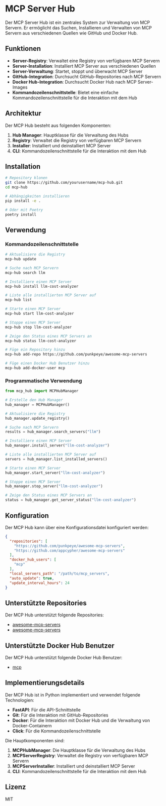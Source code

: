 # MCP Server Hub

Der MCP Server Hub ist ein zentrales System zur Verwaltung von MCP Servern. Er ermöglicht das Suchen, Installieren und Verwalten von MCP Servern aus verschiedenen Quellen wie GitHub und Docker Hub.

## Funktionen

- **Server-Registry**: Verwaltet eine Registry von verfügbaren MCP Servern
- **Server-Installation**: Installiert MCP Server aus verschiedenen Quellen
- **Server-Verwaltung**: Startet, stoppt und überwacht MCP Server
- **GitHub-Integration**: Durchsucht GitHub-Repositories nach MCP Servern
- **Docker Hub-Integration**: Durchsucht Docker Hub nach MCP Server-Images
- **Kommandozeilenschnittstelle**: Bietet eine einfache Kommandozeilenschnittstelle für die Interaktion mit dem Hub

## Architektur

Der MCP Hub besteht aus folgenden Komponenten:

1. **Hub Manager**: Hauptklasse für die Verwaltung des Hubs
2. **Registry**: Verwaltet die Registry von verfügbaren MCP Servern
3. **Installer**: Installiert und deinstalliert MCP Server
4. **CLI**: Kommandozeilenschnittstelle für die Interaktion mit dem Hub

## Installation

```bash
# Repository klonen
git clone https://github.com/yourusername/mcp-hub.git
cd mcp-hub

# Abhängigkeiten installieren
pip install -e .

# Oder mit Poetry
poetry install
```

## Verwendung

### Kommandozeilenschnittstelle

```bash
# Aktualisiere die Registry
mcp-hub update

# Suche nach MCP Servern
mcp-hub search llm

# Installiere einen MCP Server
mcp-hub install llm-cost-analyzer

# Liste alle installierten MCP Server auf
mcp-hub list

# Starte einen MCP Server
mcp-hub start llm-cost-analyzer

# Stoppe einen MCP Server
mcp-hub stop llm-cost-analyzer

# Zeige den Status eines MCP Servers an
mcp-hub status llm-cost-analyzer

# Füge ein Repository hinzu
mcp-hub add-repo https://github.com/punkpeye/awesome-mcp-servers

# Füge einen Docker Hub Benutzer hinzu
mcp-hub add-docker-user mcp
```

### Programmatische Verwendung

```python
from mcp_hub import MCPHubManager

# Erstelle den Hub Manager
hub_manager = MCPHubManager()

# Aktualisiere die Registry
hub_manager.update_registry()

# Suche nach MCP Servern
results = hub_manager.search_servers("llm")

# Installiere einen MCP Server
hub_manager.install_server("llm-cost-analyzer")

# Liste alle installierten MCP Server auf
servers = hub_manager.list_installed_servers()

# Starte einen MCP Server
hub_manager.start_server("llm-cost-analyzer")

# Stoppe einen MCP Server
hub_manager.stop_server("llm-cost-analyzer")

# Zeige den Status eines MCP Servers an
status = hub_manager.get_server_status("llm-cost-analyzer")
```

## Konfiguration

Der MCP Hub kann über eine Konfigurationsdatei konfiguriert werden:

```json
{
  "repositories": [
    "https://github.com/punkpeye/awesome-mcp-servers",
    "https://github.com/appcypher/awesome-mcp-servers"
  ],
  "docker_hub_users": [
    "mcp"
  ],
  "local_servers_path": "/path/to/mcp_servers",
  "auto_update": true,
  "update_interval_hours": 24
}
```

## Unterstützte Repositories

Der MCP Hub unterstützt folgende Repositories:

- [awesome-mcp-servers](https://github.com/punkpeye/awesome-mcp-servers)
- [awesome-mcp-servers](https://github.com/appcypher/awesome-mcp-servers)

## Unterstützte Docker Hub Benutzer

Der MCP Hub unterstützt folgende Docker Hub Benutzer:

- [mcp](https://hub.docker.com/u/mcp)

## Implementierungsdetails

Der MCP Hub ist in Python implementiert und verwendet folgende Technologien:

- **FastAPI**: Für die API-Schnittstelle
- **Git**: Für die Interaktion mit GitHub-Repositories
- **Docker**: Für die Interaktion mit Docker Hub und die Verwaltung von Docker-Containern
- **Click**: Für die Kommandozeilenschnittstelle

Die Hauptkomponenten sind:

1. **MCPHubManager**: Die Hauptklasse für die Verwaltung des Hubs
2. **MCPServerRegistry**: Verwaltet die Registry von verfügbaren MCP Servern
3. **MCPServerInstaller**: Installiert und deinstalliert MCP Server
4. **CLI**: Kommandozeilenschnittstelle für die Interaktion mit dem Hub

## Lizenz

MIT